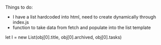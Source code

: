 Things to do:

- I have a list hardcoded into html, need to create dynamically through index.js
- function to take data from fetch and populate into the list template


let l = new List(obj[0].title, obj[0].archived, obj[0].tasks)
